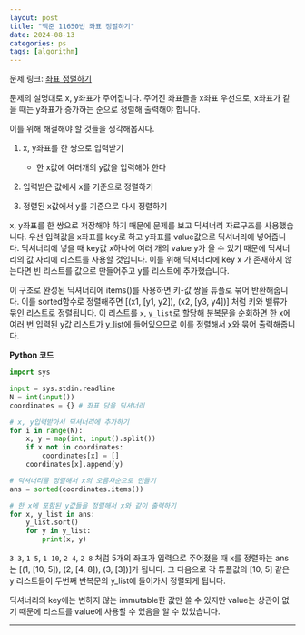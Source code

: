 ```yaml
---
layout: post
title: "백준 11650번 좌표 정렬하기"
date: 2024-08-13
categories: ps
tags: [algorithm]
---
```

문제 링크: [좌표 정렬하기]

문제의 설명대로 x, y좌표가 주어집니다. 주어진 좌표들을 x좌표 우선으로, x좌표가 같을 때는 y좌표가 증가하는 순으로 정렬해 출력해야 합니다.

이를 위해 해결해야 할 것들을 생각해봅시다.

1. x, y좌표를 한 쌍으로 입력받기
    - 한 x값에 여러개의 y값을 입력해야 한다

2. 입력받은 값에서 x를 기준으로 정렬하기

3. 정렬된 x값에서 y를 기준으로 다시 정렬하기


x, y좌표를 한 쌍으로 저장해야 하기 때문에 문제를 보고 딕셔너리 자료구조를 사용했습니다. 우선 입력값을 x좌표를 key로 하고 y좌표를 value값으로 딕셔너리에 넣어줍니다. 딕셔너리에 넣을 때 key값 x하나에 여러 개의 value y가 올 수 있기 때문에 딕셔너리의 값 자리에 리스트를 사용할 것입니다. 이를 위해 딕셔너리에 key x 가 존재하지 않는다면 빈 리스트를 값으로 만들어주고 y를 리스트에 추가했습니다.

이 구조로 완성된 딕셔너리에 items()를 사용하면 키-값 쌍을 튜플로 묶어 반환해줍니다. 이를 sorted함수로 정렬해주면 [(x1, [y1, y2]), (x2, [y3, y4])] 처럼 키와 밸류가 묶인 리스트로 정렬됩니다. 이 리스트를 `x`, `y_list`로 할당해 분복문을 순회하면 한 x에 여러 번 입력된 y값 리스트가 y_list에 들어있으므로 이를 정렬해서 x와 묶어 출력해줍니다.

**Python 코드**
```python
import sys

input = sys.stdin.readline
N = int(input())
coordinates = {} # 좌표 담을 딕셔너리

# x, y입력받아서 딕셔너리에 추가하기
for i in range(N):
    x, y = map(int, input().split())
    if x not in coordinates:
        coordinates[x] = []
    coordinates[x].append(y)

# 딕셔너리를 정렬해서 x의 오름차순으로 만들기
ans = sorted(coordinates.items())

# 한 x에 포함된 y값들을 정렬해서 x와 같이 출력하기
for x, y_list in ans:
    y_list.sort()
    for y in y_list:
        print(x, y)
```

`3 3`, `1 5`, `1 10`, `2 4`, `2 8` 처럼 5개의 좌표가 입력으로 주어졌을 때 x를 정렬하는 ans는 [(1, [10, 5]), (2, [4, 8]), (3, [3])]가 됩니다.
그 다음으로 각 튜플값의 [10, 5] 같은 y 리스트들이 두번째 반복문의 y_list에 들어가서 정렬되게 됩니다.

딕셔너리의 key에는 변하지 않는 immutable한 값만 쓸 수 있지만 value는 상관이 없기 때문에 리스트를 value에 사용할 수 있음을 알 수 있었습니다.

--- 
[좌표 정렬하기]:https://www.acmicpc.net/problem/11650
